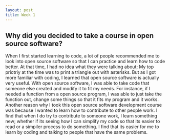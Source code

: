 ```yaml
---
layout: post
title: Week 1
---
```

## Why did you decided to take a course in open source software?

When I first started learning to code, a lot of people recommended me to look into open source software
so that I can practice and learn how to code better. At that time, I had no idea what they were talking about;
My top priotriy at the time was to print a triangle out with asterisks. But as I got more familiar with coding,
I learned that open source software is actually very useful. With open source software, I was able to take
code that someone else created and modify it to fit my needs. For instance, if I needed a function from a
open source program, I was able to just take the function out, change some things so that it fits my program
and it works. Another reason why I took this open source software development course was because I wanted to learn
how to contribute to other people work. I find that when I do try to contribute to someone work, I learn something new;
whether if its seeing how I can simplify my code so that its easier to read or a simpiler process to do something.
I find that its easier for me to learn by coding and talking to people that have the same problems.

